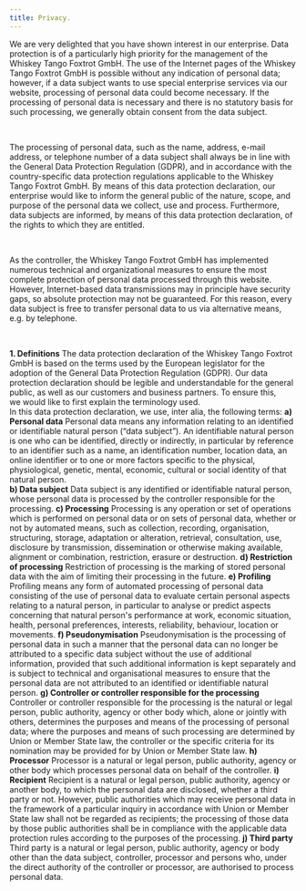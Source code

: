 ```yaml
---
title: Privacy.
---
```


<p>We are very delighted that you have shown interest in our enterprise. Data protection is of a particularly high priority for the management of the Whiskey Tango Foxtrot GmbH. The use of the Internet pages of the Whiskey Tango Foxtrot GmbH is possible without any indication of personal data; however, if a data subject wants to use special enterprise services via our website, processing of personal data could become necessary. If the processing of personal data is necessary and there is no statutory basis for such processing, we generally obtain consent from the data subject.
</p>
<br/>
<p>
The processing of personal data, such as the name, address, e-mail address, or telephone number of a data subject shall always be in line with the General Data Protection Regulation (GDPR), and in accordance with the country-specific data protection regulations applicable to the Whiskey Tango Foxtrot GmbH. By means of this data protection declaration, our enterprise would like to inform the general public of the nature, scope, and purpose of the personal data we collect, use and process. Furthermore, data subjects are informed, by means of this data protection declaration, of the rights to which they are entitled.
</p>
<br/>
<p>
As the controller, the Whiskey Tango Foxtrot GmbH has implemented numerous technical and organizational measures to ensure the most complete protection of personal data processed through this website. However, Internet-based data transmissions may in principle have security gaps, so absolute protection may not be guaranteed. For this reason, every data subject is free to transfer personal data to us via alternative means, e.g. by telephone.
</p>
<br/>
<p>
<b class="block">1. Definitions</b>
   The data protection declaration of the Whiskey Tango Foxtrot GmbH is based on the terms used by the European legislator for the adoption of the General Data Protection Regulation (GDPR). Our data protection declaration should be legible and understandable for the general public, as well as our customers and business partners. To ensure this, 
   <br/>
   we would like to first explain the terminology used.
   <br/>
   In this data protection declaration, we use, inter alia, the following terms:
   <b class="block">a) Personal data</b>
   Personal data means any information relating to an identified or identifiable natural person (“data subject”). An identifiable natural person is one who can be identified, directly or indirectly, in particular by reference to an identifier such as a name, an identification number, location data, an online identifier or to one or more factors specific to the physical, physiological, genetic, mental, economic, cultural or social identity of that natural person.
   <br/>
  <b> b) Data subject</b>
   Data subject is any identified or identifiable natural person, whose personal data is processed by the controller responsible for the processing.
   <b class="block">c) Processing</b>
   Processing is any operation or set of operations which is performed on personal data or on sets of personal data, whether or not by automated means, such as collection, recording, organisation, structuring, storage, adaptation or alteration, retrieval, consultation, use, disclosure by transmission, dissemination or otherwise making available, alignment or combination, restriction, erasure or destruction.
   <b class="block">d) Restriction of processing</b>
   Restriction of processing is the marking of stored personal data with the aim of limiting their processing in the future.
  <b class="block"> e) Profiling</b>
   Profiling means any form of automated processing of personal data consisting of the use of personal data to evaluate certain personal aspects relating to a natural person, in particular to analyse or predict aspects concerning that natural person's performance at work, economic situation, health, personal preferences, interests, reliability, behaviour, location or movements.
   <b class="block">f) Pseudonymisation</b>
   Pseudonymisation is the processing of personal data in such a manner that the personal data can no longer be attributed to a specific data subject without the use of additional information, provided that such additional information is kept separately and is subject to technical and organisational measures to ensure that the personal data are not attributed to an identified or identifiable natural person.
   <b class="block">g) Controller or controller responsible for the processing</b>
   Controller or controller responsible for the processing is the natural or legal person, public authority, agency or other body which, alone or jointly with others, determines the purposes and means of the processing of personal data; where the purposes and means of such processing are determined by Union or Member State law, the controller or the specific criteria for its nomination may be provided for by Union or Member State law.
   <b class="block">h) Processor</b>
   Processor is a natural or legal person, public authority, agency or other body which processes personal data on behalf of the controller.
   <b class="block">i) Recipient</b>
   Recipient is a natural or legal person, public authority, agency or another body, to which the personal data are disclosed, whether a third party or not. However, public authorities which may receive personal data in the framework of a particular inquiry in accordance with Union or Member State law shall not be regarded as recipients; the processing of those data by those public authorities shall be in compliance with the applicable data protection rules according to the purposes of the processing.
   <b class="block">j) Third party</b>
   Third party is a natural or legal person, public authority, agency or body other than the data subject, controller, processor and persons who, under the direct authority of the controller or processor, are authorised to process personal data.

</p>
